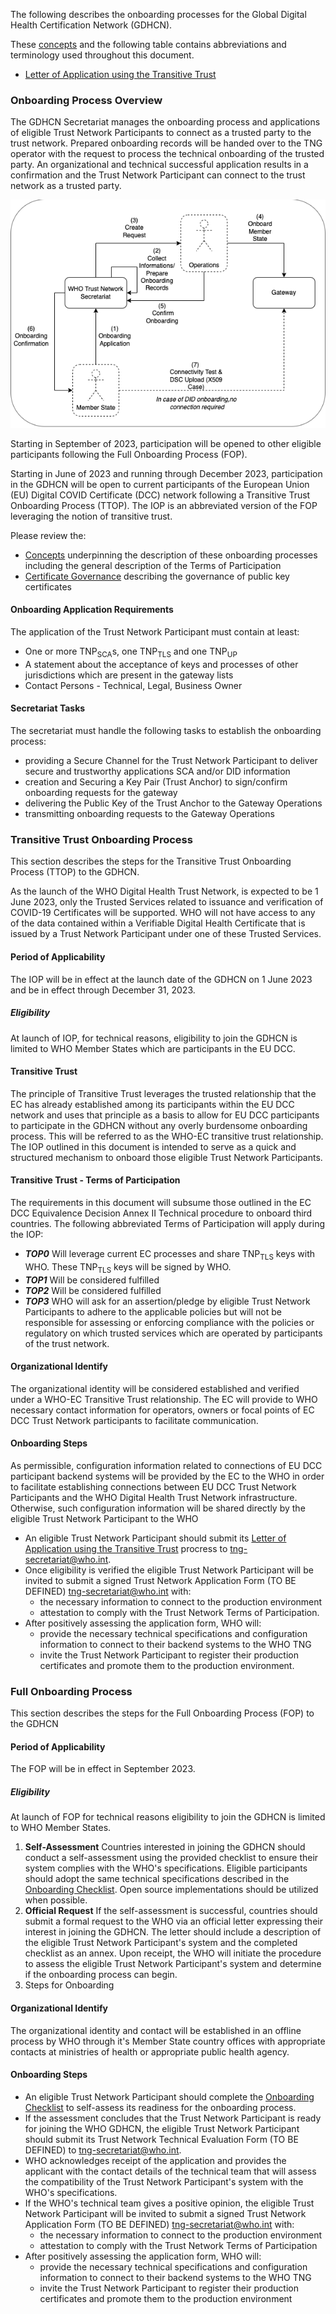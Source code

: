 



The following describes the onboarding processes for the Global Digital Health Certification Network (GDHCN).

These [concepts](concepts.html) and the following table contains abbreviations and terminology used throughout this document.

* <a href="Letter_of_Applicaiton_Transititve_Trust.docx">Letter of Application using the Transitive Trust</a> 

### Onboarding Process Overview

The GDHCN Secretariat manages the onboarding process and applications of eligible Trust Network Participants to connect as a trusted party to the trust network. Prepared onboarding records will be handed over to the TNG operator with the request to process the technical onboarding of the trusted party. An organizational and technical successful application results in a confirmation and the Trust Network Participant can connect to the trust network as a trusted party.

<img src="/input/images/OnboardingOverview.drawio.png" style="float:none; margin: 0px 0px 0px 0px;"/>


Starting in September of 2023, participation will be opened to other eligible participants following the Full Onboarding Process (FOP).

Starting in June of 2023 and running through December 2023, participation in the GDHCN will be open to current participants of the European Union (EU) Digital COVID Certificate (DCC) network following a Transitive Trust Onboarding Process (TTOP).  The IOP is an abbreviated version of the FOP leveraging the notion of transitive trust.

Please review the:
* [Concepts](concepts.html) underpinning the description of these onboarding processes including the general description of the Terms of Participation
* [Certificate Governance](concepts_certificate_governance.html) describing the governance of public key certificates


#### Onboarding Application Requirements

The application of the Trust Network Participant must contain at least:

* One or more TNP<sub>SCA</sub>s, one TNP<sub>TLS</sub> and one TNP<sub>UP</sub> 
* A statement about the acceptance of keys and processes of other jurisdictions which are present in the gateway lists
* Contact Persons - Technical, Legal, Business Owner


#### Secretariat Tasks
The secretariat must handle the following tasks to establish the onboarding process:

* providing a Secure Channel for the Trust Network Participant to deliver secure and trustworthy applications SCA and/or DID information 
* creation and Securing a Key Pair (Trust Anchor)  to sign/confirm onboarding requests for the gateway
* delivering the Public Key of the Trust Anchor to the Gateway Operations
* transmitting onboarding requests to the Gateway Operations


### Transitive Trust Onboarding Process

This section describes the steps for the Transitive Trust Onboarding Process (TTOP) to the GDHCN.

As the launch of the WHO Digital Health Trust Network, is expected to be 1 June 2023, only the Trusted Services related to issuance and verification of COVID-19 Certificates will be supported.   WHO will not have access to any of the data contained within a Verifiable Digital Health Certificate that is issued by a Trust Network Participant under one of these Trusted Services.

#### Period of Applicability
The IOP will be in effect at the launch date of the GDHCN on 1 June 2023 and be in effect through December 31, 2023.

##### Eligibility
At launch of IOP, for technical reasons, eligibility to join the GDHCN is limited to WHO Member States which are participants in the EU DCC.


#### Transitive Trust
The principle of Transitive Trust leverages the trusted relationship that the EC has already established among its participants within the EU DCC network and uses that principle as a basis to allow for EU DCC participants to participate in the GDHCN without any overly burdensome onboarding process. This will be referred to as the WHO-EC transitive trust relationship. The IOP outlined in this document is intended to serve as a quick and structured mechanism to onboard those eligible Trust Network Participants.

#### Transitive Trust - Terms of Participation
The requirements in this document will subsume those outlined in the EC DCC Equivalence Decision Annex II Technical procedure to onboard third countries.  The following abbreviated Terms of Participation will apply during the IOP:
* ***TOP0***  Will leverage current EC processes and share TNP<sub>TLS</sub> keys with WHO.  These TNP<sub>TLS</sub> keys will be signed by WHO.
* ***TOP1***  Will be considered fulfilled 
* ***TOP2***  Will be considered fulfilled
* ***TOP3***  WHO will ask for an assertion/pledge by eligible Trust Network Participants to adhere to the applicable policies but will not be responsible for assessing or enforcing compliance with the policies or regulatory on which trusted services which are operated by participants of the trust network.


#### Organizational Identify
The organizational identity will be considered established and verified under a WHO-EC Transitive Trust relationship.   The EC will provide to WHO necessary contact information for operators, owners or focal points of EC DCC Trust Network participants to facilitate communication.


#### Onboarding Steps

As permissible, configuration information related to connections of EU DCC participant backend systems will be provided by the EC to the WHO in order to facilitate establishing connections between EU DCC Trust Network Participants and the WHO Digital Health Trust Network infrastructure.  Otherwise, such configuration information will be shared directly by the eligible Trust Network Participant to the WHO


* An eligible Trust Network Participant should submit its <a href="Letter_of_Applicaiton_Transititve_Trust.docx">Letter of Application using the Transitive Trust</a> procress to tng-secretariat@who.int.
* Once eligibility is verified the eligible Trust Network Participant will be invited to submit a signed Trust Network Application Form (TO BE DEFINED) tng-secretariat@who.int with:
    * the necessary information to connect to the production environment
    * attestation to comply with the Trust Network Terms of Participation.
* After positively assessing the application form,  WHO will:
    * provide the necessary technical specifications and configuration information to connect to their backend systems to the WHO TNG
    * invite the Trust Network Participant to register their production certificates and promote them to the production environment.




### Full Onboarding Process

This section describes the steps for the Full Onboarding Process (FOP)  to the GDHCN

#### Period of Applicability
The FOP will be in effect in September 2023.  

##### Eligibility
At launch of FOP for technical reasons eligibility to join the GDHCN is limited to WHO Member States.



1. **Self-Assessment** Countries interested in joining the GDHCN should conduct a self-assessment using the provided checklist to ensure their system complies with the WHO's specifications. Eligible participants should adopt the same technical specifications described in the [Onboarding Checklist](concepts_onboarding_checklist.html). Open source implementations should be utilized when possible.
2. **Official Request**  If the self-assessment is successful, countries should submit a formal request to the WHO via an official letter expressing their interest in joining the GDHCN. The letter should include a description of the eligible Trust Network Participant's system and the completed checklist as an annex. Upon receipt, the WHO will initiate the procedure to assess the eligible Trust Network Participant's system and determine if the onboarding process can begin.
3. Steps for Onboarding


#### Organizational Identify
The organizational identity and contact will be established in an offline process by WHO through it's Member State country offices with appropriate contacts at ministries of health or appropriate public health agency.

#### Onboarding Steps

* An eligible Trust Network Participant should complete the [Onboarding Checklist](concepts_onboarding_checklist.html) to self-assess its readiness for the onboarding process.
* If the assessment concludes that the Trust Network Participant is ready for joining the WHO GDHCN, the eligible Trust Network Participant should submit its Trust Network Technical Evaluation Form (TO BE DEFINED) to tng-secretariat@who.int.
* WHO acknowledges receipt of the application and provides the applicant with the contact details of the technical team that will assess the compatibility of the Trust Network Participant's system with the WHO's specifications.
* If the WHO's technical team gives a positive opinion, the eligible Trust Network Participant will be invited to submit a signed Trust Network Application Form (TO BE DEFINED) tng-secretariat@who.int with:
    * the necessary information to connect to the production environment
    * attestation to comply with the Trust Network Terms of Participation
* After positively assessing the application form,  WHO will:
    * provide the necessary technical specifications and configuration information to connect to their backend systems to the WHO TNG
    * invite the Trust Network Participant to register their production certificates and promote them to the production environment


